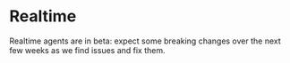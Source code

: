 # Realtime

Realtime agents are in beta: expect some breaking changes over the next few weeks as we find issues and fix them.
